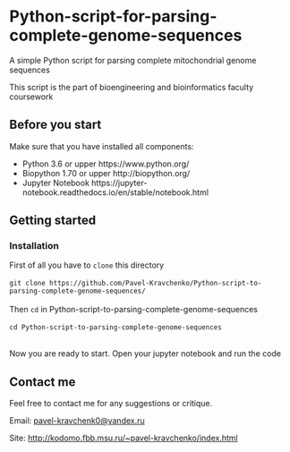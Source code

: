 # Python-script-for-parsing-complete-genome-sequences
A simple Python script for parsing complete mitochondrial genome sequences

This script is the part of bioengineering and bioinformatics faculty coursework

## Before you start

Make sure that you have installed all components:
<ul>
<li>Python 3.6 or upper https://www.python.org/
<li>Biopython 1.70 or upper http://biopython.org/
<li>Jupyter Notebook  https://jupyter-notebook.readthedocs.io/en/stable/notebook.html
</ul>


## Getting started

### Installation

First of all you have to ```clone``` this directory</br></br>
```git clone https://github.com/Pavel-Kravchenko/Python-script-to-parsing-complete-genome-sequences/```</br></br>
Then ```cd``` in Python-script-to-parsing-complete-genome-sequences</br></br>
```cd Python-script-to-parsing-complete-genome-sequences```</br></br>

Now you are ready to start.
Open your jupyter notebook and run the code


## Contact me

Feel free to contact me for any suggestions or critique.

Email: pavel-kravchenk0@yandex.ru 

Site: http://kodomo.fbb.msu.ru/~pavel-kravchenko/index.html 

